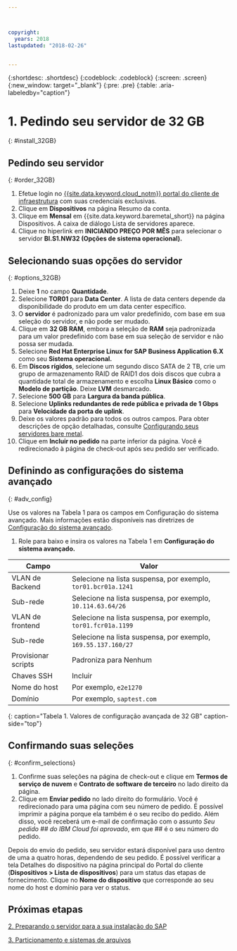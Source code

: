 ```yaml
---



copyright:
  years: 2018
lastupdated: "2018-02-26"


---
```


{:shortdesc: .shortdesc}
{:codeblock: .codeblock}
{:screen: .screen}
{:new_window: target="_blank"}
{:pre: .pre}
{:table: .aria-labeledby="caption"}

# 1. Pedindo seu servidor de 32 GB
{: #install_32GB}

## Pedindo seu servidor
{: #order_32GB}

1. Efetue login no [{{site.data.keyword.cloud_notm}} portal do cliente de infraestrutura](https://control.softlayer.com) com suas credenciais exclusivas.
2. Clique em **Dispositivos** na página Resumo da conta.
3. Clique em **Mensal** em {{site.data.keyword.baremetal_short}} na página Dispositivos. A caixa de diálogo Lista de servidores aparece.
4. Clique no hiperlink em **INICIANDO PREÇO POR MÊS** para selecionar o servidor **BI.S1.NW32
(Opções de sistema operacional).**

## Selecionando suas opções do servidor
{: #options_32GB}

1. Deixe **1** no campo **Quantidade**.
2. Selecione **TOR01** para **Data Center**. A lista de data centers depende da
disponibilidade do produto em um data center específico.
3. O **servidor** é padronizado para um valor predefinido, com base em sua seleção do servidor, e não pode ser mudado.
4. Clique em **32 GB RAM**, embora a seleção de **RAM** seja padronizada para um valor predefinido com base em sua seleção de servidor e não possa ser mudada.
5. Selecione **Red Hat Enterprise Linux for SAP Business Application 6.X** como seu **Sistema
operacional.**
6. Em **Discos rígidos**, selecione um segundo disco SATA de 2 TB, crie um grupo de
armazenamento RAID de RAID1 dos dois discos que cubra a quantidade total de armazenamento e escolha **Linux
Básico** como o **Modelo de partição**. Deixe **LVM** desmarcado.
7. Selecione **500 GB** para **Largura da banda pública**.
8.	Selecione **Uplinks redundantes de rede pública e privada de 1 Gbps** para **Velocidade da porta de uplink**.
9. Deixe os valores padrão para todos os outros campos. Para obter descrições de opção detalhadas, consulte
[Configurando seus
servidores bare metal](https://console.bluemix.net/docs/bare-metal/configuring.html#setting-up-your-bare-metal-servers).
10.	Clique em **Incluir no pedido** na parte inferior da página. Você é redirecionado à página de check-out após seu pedido ser verificado.

## Definindo as configurações do sistema avançado
{: #adv_config}

Use os valores na Tabela 1 para os campos em Configuração do sistema avançado. Mais informações estão disponíveis nas diretrizes de [Configuração do sistema avançado](https://console.bluemix.net/docs/bare-metal/configuring.html#advanced-system-configuration).

1. Role para baixo e insira os valores na Tabela 1 em **Configuração do sistema avançado.**

|              Campo               |      Valor                                                           |
| -------------------------------- | -------------------------------------------------------------------- |
|VLAN de Backend                      | Selecione na lista suspensa, por exemplo, `tor01.bcr01a.1241`     |
|Sub-rede                            | Selecione na lista suspensa, por exemplo, `10.114.63.64/26`       |
|VLAN de frontend                     | Selecione na lista suspensa, por exemplo, `tor01.fcr01a.1199`     |
|Sub-rede                            | Selecione na lista suspensa, por exemplo, `169.55.137.160/27`     |
|Provisionar scripts                 | Padroniza para Nenhum                                                     |
|Chaves SSH                          | Incluir                                                                  |
|Nome do host                          | Por exemplo, `e2e1270`                                               |
|Domínio                            | Por exemplo, `saptest.com`                                           |
{: caption="Tabela 1. Valores de configuração avançada de 32 GB" caption-side="top"}  

## Confirmando suas seleções
{: #confirm_selections}

1. Confirme suas seleções na página de check-out e clique em **Termos de serviço de nuvem** e **Contrato de software de terceiro** no lado direito da página.
2. Clique em **Enviar pedido** no lado direito do formulário. Você é redirecionado para uma página com seu
número de pedido. É possível imprimir a página porque ela também é o seu recibo do pedido. Além disso, você receberá um e-mail de
confirmação com o assunto *Seu pedido ## do IBM Cloud foi aprovado*, em que ## é o seu número do pedido.

Depois do envio do pedido, seu servidor estará disponível para uso dentro de uma a quatro horas, dependendo de seu pedido. É
possível verificar a tela Detalhes do dispositivo na página principal do Portal do cliente (**Dispositivos >
Lista de dispositivos**) para um status das etapas de fornecimento. Clique no **Nome do dispositivo** que corresponde ao seu nome do host e domínio para ver o status.

## Próximas etapas
 
  [2. Preparando o servidor para
a sua instalação do SAP](/docs/infrastructure/sap-netweaver-rhel-qrg/rhel-prepare-server-32GB.html)
  
  [3. Particionamento e sistemas de arquivos](/docs/infrastructure/sap-netweaver-rhel-qrg/rhel-partition-32GB.html)
